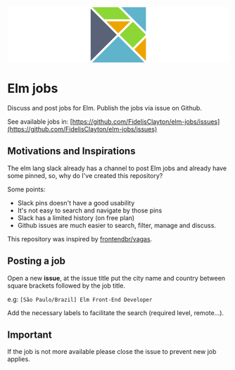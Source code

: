 ![Elm Logo](images/elm-jobs-header.png)
# Elm jobs
Discuss and post jobs for Elm. Publish the jobs via issue on Github.

See available jobs in: [https://github.com/FidelisClayton/elm-jobs/issues](https://github.com/FidelisClayton/elm-jobs/issues)

## Motivations and Inspirations
The elm lang slack already has a channel to post Elm jobs and already have some pinned, so, why do I've created this repository?

Some points:
- Slack pins doesn't have a good usability
- It's not easy to search and navigate by those pins
- Slack has a limited history (on free plan)
- Github issues are much easier to search, filter, manage and discuss.

This repository was inspired by [frontendbr/vagas](https://github.com/frontendbr/vagas/issues).

## Posting a job
Open a new **issue**, at the issue title put the city name and country between square brackets followed by the job title.

e.g: `[São Paulo/Brazil] Elm Front-End Developer`

Add the necessary labels to facilitate the search (required level, remote...).

## Important
If the job is not more available please close the issue to prevent new job applies.
